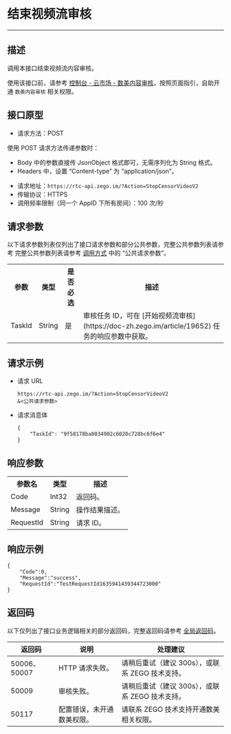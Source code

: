 # 结束视频流审核

- - -

## 描述

调用本接口结束视频流内容审核。

<Warning title="注意">


使用该接口前，请参考 [控制台 - 云市场 - 数美内容审核](/console/cloud-market/shumei-moderation)，按照页面指引，自助开通 `数美内容审核` 相关权限。

</Warning>



## 接口原型

- 请求方法：POST

<Note title="说明">


  使用 POST 请求方法传递参数时：
  - Body 中的参数直接传 JsonObject 格式即可，无需序列化为 String 格式。
  - Headers 中，设置 “Content-type” 为 “application/json”。
  
</Note>




- 请求地址：`https://rtc-api.zego.im/?Action=StopCensorVideoV2`
- 传输协议：HTTPS
- 调用频率限制（同一个 AppID 下所有房间）：100 次/秒



## 请求参数

以下请求参数列表仅列出了接口请求参数和部分公共参数，完整公共参数列表请参考 完整公共参数列表请参考 [调用方式](/real-time-video-server/api-reference/accessing-server-apis#公共请求参数) 中的 “公共请求参数”。


<table>
  
<tbody><tr>
<th>参数</th>
<th>类型</th>
<th>是否必选</th>
<th>描述</th>
</tr>
<tr>
<td>TaskId</td>
<td>String</td>
<td>是</td>
<td>审核任务 ID，可在 [开始视频流审核](https://doc-zh.zego.im/article/19652) 任务的响应参数中获取。</td>
</tr>
</tbody></table>

## 请求示例

- 请求 URL  
    ```
    https://rtc-api.zego.im/?Action=StopCensorVideoV2
    &<公共请求参数>
    ```
- 请求消息体 
    ```
    {
        "TaskId": "9f58178ba8034902c6028c728bc6f6e4"
    }
    ```

## 响应参数

<table>
  
<tbody><tr>
<th>参数名</th>
<th>类型</th>
<th>描述</th>
</tr>
<tr>
<td>Code</td>
<td>Int32</td>
<td>返回码。</td>
</tr>
<tr>
<td>Message</td>
<td>String</td>
<td>操作结果描述。</td>
</tr>
<tr>
<td>RequestId</td>
<td>String</td>
<td>请求 ID。</td>
</tr>
</tbody></table>

## 响应示例

```
{
    "Code":0,
    "Message":"success",
    "RequestId":"TestRequestId1635941439344723000"
}
```

## 返回码

以下仅列出了接口业务逻辑相关的部分返回码，完整返回码请参考 [全局返回码](https://doc-zh.zego.im/)。

|返回码|说明| 处理建议 |
|-----|----|----|
| 50006、50007 |  HTTP 请求失败。 | 请稍后重试（建议 300s），或联系 ZEGO 技术支持。|
| 50009 | 审核失败。 | 请稍后重试（建议 300s），或联系 ZEGO 技术支持。|
| 50117 | 配置错误，未开通数美权限。 | 请联系 ZEGO 技术支持开通数美相关权限。|

